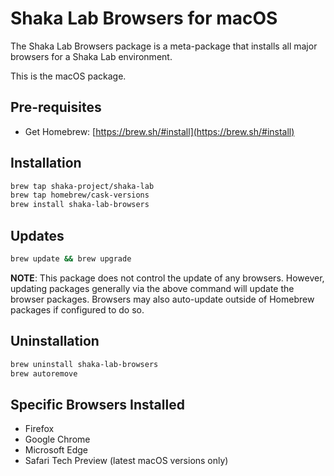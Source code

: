 # Shaka Lab Browsers for macOS

The Shaka Lab Browsers package is a meta-package that installs all major
browsers for a Shaka Lab environment.

This is the macOS package.

## Pre-requisites

 - Get Homebrew: [https://brew.sh/#install](https://brew.sh/#install)

## Installation

```sh
brew tap shaka-project/shaka-lab
brew tap homebrew/cask-versions
brew install shaka-lab-browsers
```

## Updates

```sh
brew update && brew upgrade
```

**NOTE**: This package does not control the update of any browsers.
However, updating packages generally via the above command will update the
browser packages.  Browsers may also auto-update outside of Homebrew packages
if configured to do so.

## Uninstallation

```sh
brew uninstall shaka-lab-browsers
brew autoremove
```

## Specific Browsers Installed

 - Firefox
 - Google Chrome
 - Microsoft Edge
 - Safari Tech Preview (latest macOS versions only)
